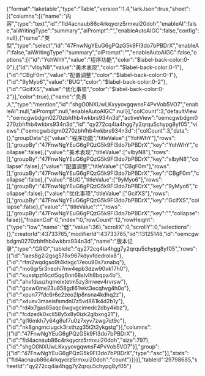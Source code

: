 {"format":"laketable","type":"Table","version":1.4,"larkJson":true,"sheet":[{"columns":[{"name":"内容","type":"text","id":"fld4acnaub86c4rkqycrz5rmxui20doh","enableAI":false,"aiWritingType":"summary","aiPrompt":"","enableAutoAIGC":false,"config":null},{"name":"类型","type":"select","id":"47FnwNgYEuG6gPQzG5k9FI3do7bPBDrX","enableAI":false,"aiWritingType":"summary","aiPrompt":"","enableAutoAIGC":false,"options":[{"id":"YohWhY","value":"程序功能","color":"$label-back-color:0-0"},{"id":"vIbyN8","value":"美术表现","color":"$label-back-color:0-1"},{"id":"CBgF0m","value":"配置调整","color":"$label-back-color:0-1"},{"id":"9yMyo6","value":"BUG","color":"$label-back-color:0-2"},{"id":"GcifXS","value":"优化事项","color":"$label-back-color:0-2"}],"color":true},{"name":"负责人","type":"mention","id":"shgO0NXUwLKxyyovgqwnsF4PvVob5VO7","enableAI":null,"aiPrompt":null,"enableAutoAIGC":null}],"colCount":3,"defaultView":"oemcgwbdgm0270zbhfhb4wkbrs934n3d","activeView":"oemcgwbdgm0270zbhfhb4wkbrs934n3d","id":"qy272cq4ia4hgg7y2qrqu5chypg8yf05","views":{"oemcgwbdgm0270zbhfhb4wkbrs934n3d":{"colCount":3,"data":{},"groupData":[{"value":"程序功能","titleValue":["YohWhY"],"rows":[],"groupBy":"47FnwNgYEuG6gPQzG5k9FI3do7bPBDrX","key":"YohWhY","collapse":false},{"value":"美术表现","titleValue":["vIbyN8"],"rows":[],"groupBy":"47FnwNgYEuG6gPQzG5k9FI3do7bPBDrX","key":"vIbyN8","collapse":false},{"value":"配置调整","titleValue":["CBgF0m"],"rows":[],"groupBy":"47FnwNgYEuG6gPQzG5k9FI3do7bPBDrX","key":"CBgF0m","collapse":false},{"value":"BUG","titleValue":["9yMyo6"],"rows":[],"groupBy":"47FnwNgYEuG6gPQzG5k9FI3do7bPBDrX","key":"9yMyo6","collapse":false},{"value":"优化事项","titleValue":["GcifXS"],"rows":[],"groupBy":"47FnwNgYEuG6gPQzG5k9FI3do7bPBDrX","key":"GcifXS","collapse":false},{"value":"","titleValue":"","rows":[],"groupBy":"47FnwNgYEuG6gPQzG5k9FI3do7bPBDrX","key":"","collapse":false}],"frozenCol":0,"index":0,"rowCount":12,"rowHeight":{"type":"low","name":"低","value":36},"scrollX":0,"scrollY":0,"selections":{},"creatorId":43733765,"modifierId":43733765,"iid":13125148,"id":"oemcgwbdgm0270zbhfhb4wkbrs934n3d","name":"版本记录","type":"GRID","tableId":"qy272cq4ia4hgg7y2qrqu5chypg8yf05","rows":[{"id":"iaes8g2i2gsg578x967kdyvfdedrolx8"},{"id":"rfm2wqdgso9t4ktxgc17eou90s7xnabq"},{"id":"mo6gr5r3neohi7mv4epb3dzw90vk17h0"},{"id":"kuxstpzf4cxt5qg6nn68slvlh8bqpa4b"},{"id":"ahvfduuzhqmelxtetm5zy3mwev4rvrsw"},{"id":"gcxw0me23u858gdl61wkt3ecqhvg4h0o"},{"id":"xpun77fdc6r6e2zeo2lp8nsna4kdhq2z"},{"id":"xduev3maeisfsmdnl7z5vd861k4d2b1y"},{"id":"rd4x7gas65aqc6wgvgcimedc2dby4kbz"},{"id":"fcdzedk0xcli58y5x8y0izk2glbxng21"},{"id":"gl16mkh7y64g8uf7u0z7xyv7zwg7qt9c"},{"id":"nk8gngmciugck3rxthzg35t2t2ykgstg"}],"columns":[{"id":"47FnwNgYEuG6gPQzG5k9FI3do7bPBDrX"},{"id":"fld4acnaub86c4rkqycrz5rmxui20doh","size":797},{"id":"shgO0NXUwLKxyyovgqwnsF4PvVob5VO7"}],"group":[{"id":"47FnwNgYEuG6gPQzG5k9FI3do7bPBDrX","type":"asc"}],"stats":{"fld4acnaub86c4rkqycrz5rmxui20doh":"count"}}}}],"tableId":29798685,"sheetId":"qy272cq4ia4hgg7y2qrqu5chypg8yf05"}